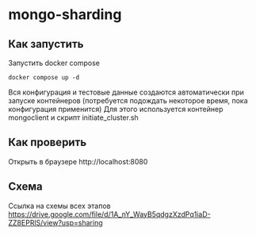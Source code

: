 # mongo-sharding

## Как запустить

Запустить docker compose

```shell
docker compose up -d
```

Вся конфигурация и тестовые данные создаются автоматически при запуске контейнеров (потребуется подождать некоторое время, пока конфигурация применится)
Для этого используется контейнер mongoclient и скрипт initiate_cluster.sh


## Как проверить

Открыть в браузере http://localhost:8080

## Схема

Ссылка на схемы всех этапов https://drive.google.com/file/d/1A_nY_WayB5qdgzXzdPq1iaD-ZZ8EPRlS/view?usp=sharing